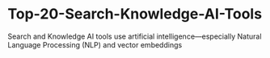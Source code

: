# Top-20-Search-Knowledge-AI-Tools
Search and Knowledge AI tools use artificial intelligence—especially Natural Language Processing (NLP) and vector embeddings
